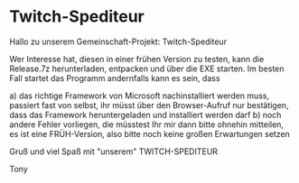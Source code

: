 # Twitch-Spediteur

Hallo zu unserem Gemeinschaft-Projekt: Twitch-Spediteur

Wer Interesse hat, diesen in einer frühen Version zu testen, kann die Release.7z herunterladen,
entpacken und über die EXE starten.
Im besten Fall startet das Programm andernfalls kann es sein, dass 

a) das richtige Framework von Microsoft nachinstalliert werden muss, passiert fast von selbst, ihr müsst über den
  Browser-Aufruf nur bestätigen, dass das Framework heruntergeladen und installiert werden darf
b) noch andere Fehler vorliegen, die müsstest Ihr mir dann bitte ohnehin mitteilen, es ist eine FRÜH-Version,
  also bitte noch keine großen Erwartungen setzen 
  
Gruß
und viel Spaß mit "unserem" TWITCH-SPEDITEUR

Tony
